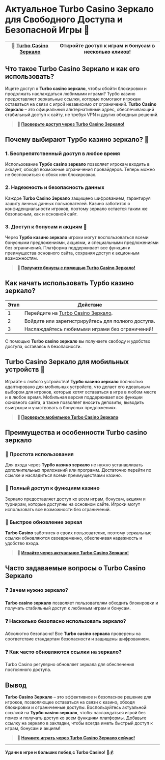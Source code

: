 # Актуальное Turbo Casino Зеркало для Свободного Доступа и Безопасной Игры 🎲

| 🔗 [Turbo Casino Зеркало](https://turbo-casino.ch/TURVK) | Откройте доступ к играм и бонусам в несколько кликов! |
|----------------------|------------------------------------------------------------------------|

## Что такое Turbo Casino Зеркало и как его использовать?

Ищете доступ к **Turbo casino зеркало**, чтобы обойти блокировки и продолжать наслаждаться любимыми играми? Турбо казино предоставляет зеркальные ссылки, которые помогают игрокам оставаться на связи с игрой независимо от ограничений. **Turbo Casino Зеркало** – это официальный альтернативный адрес, обеспечивающий стабильный доступ к сайту, не требуя VPN и других обходных решений.

> **🔗 [Проверьте доступ через Turbo Casino Зеркало!](https://turbo-casino.ch/TURVK)**

## Почему выбирают Турбо казино зеркало? 🎰

### 1. Беспрепятственный доступ в любое время
Использование **Турбо casino зеркало** позволяет игрокам входить в аккаунт, обходя возможные ограничения провайдеров. Теперь можно не беспокоиться о сбоях или блокировках.

### 2. Надежность и безопасность данных
Каждое **Turbo Casino Зеркало** защищено шифрованием, гарантируя защиту личных данных пользователей. Казино заботится о конфиденциальности игроков, поэтому зеркало остается таким же безопасным, как и основной сайт.

### 3. Доступ к бонусам и акциям 🚀
Через **Турбо казино зеркало** игроки могут воспользоваться всеми бонусными предложениями, акциями, и специальными предложениями без ограничений. Платформа поддерживает все функции и преимущества основного сайта, сохраняя доступ к акционным возможностям.

> **🔗 [Получите бонусы с помощью Turbo Casino Зеркало!](https://turbo-casino.ch/TURVK)**

## Как начать использовать Турбо казино зеркало?

| Этап | Действие |
|------|----------|
| 1    | Перейдите на [Turbo Casino Зеркало](https://turbo-casino.ch/TURVK). |
| 2    | Войдите или зарегистрируйтесь для полного доступа. |
| 3    | Наслаждайтесь любимыми играми без ограничений! |

С помощью **Turbo casino зеркало** вы получаете свободу и удобство доступа, оставаясь в безопасности. 

## Turbo Casino Зеркало для мобильных устройств 📱

Играйте с любого устройства! **Турбо казино зеркало** полностью адаптировано для мобильных устройств, что делает его идеальным выбором для игроков, которые хотят оставаться в игре в любом месте и в любое время. Мобильная версия поддерживает все функции основного сайта, а также позволяет вносить депозиты, выводить выигрыши и участвовать в бонусных предложениях.

> **🔗 [Проверьте мобильное Turbo Casino Зеркало](https://turbo-casino.ch/TURVK)**

## Преимущества и особенности Turbo casino зеркало

### 🔹 Простота использования
Для входа через **Турбо казино зеркало** не нужно устанавливать дополнительных приложений или программ. Достаточно перейти по ссылке и насладиться всеми преимуществами казино.

### 🔹 Полный доступ к функциям казино
Зеркало предоставляет доступ ко всем играм, бонусам, акциям и турнирам, которые доступны на основном сайте. Игроки могут использовать все возможности без ограничений.

### 🔹 Быстрое обновление зеркал
**Turbo Casino** заботится о своих пользователях, поэтому зеркальные ссылки обновляются своевременно, обеспечивая надежность и удобство входа. 

> **🔗 [Играйте через актуальное Turbo Casino Зеркало!](https://turbo-casino.ch/TURVK)**

## Часто задаваемые вопросы о Turbo Casino Зеркало

### ❓ Зачем нужно зеркало?
**Turbo casino зеркало** позволяет пользователям обходить блокировки и получать стабильный доступ к любимым играм и бонусам.

### ❓ Насколько безопасно использовать зеркало?
Абсолютно безопасно! Все **Turbo casino зеркала** проверены на соответствие стандартам безопасности и защищены шифрованием.

### ❓ Как часто обновляются ссылки на зеркало?
Turbo Casino регулярно обновляет зеркала для обеспечения постоянного доступа.

## Вывод

**Turbo Casino Зеркало** – это эффективное и безопасное решение для игроков, позволяющее оставаться на связи с казино, обходя блокировки и ограниченные доступы. Воспользуйтесь актуальной ссылкой на **Турбо casino зеркало**, чтобы наслаждаться игрой без помех и получать доступ ко всем функциям платформы. Добавьте ссылку на зеркало в закладки, чтобы всегда иметь быстрый доступ к играм, бонусам и акциям!

> **🔗 [Начните играть через Turbo Casino Зеркало сейчас!](https://turbo-casino.ch/TURVK)**

---

**Удачи в игре и больших побед с Turbo Casino!** 🎉💰
